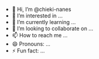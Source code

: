 - 👋 Hi, I’m @chieki-nanes
- 👀 I’m interested in ...
- 🌱 I’m currently learning ...
- 💞️ I’m looking to collaborate on ...
- 📫 How to reach me ...
- 😄 Pronouns: ...
- ⚡ Fun fact: ...

<!---
chieki-nanes/chieki-nanes is a ✨ special ✨ repository because its `README.md` (this file) appears on your GitHub profile.
You can click the Preview link to take a look at your changes.
--->
